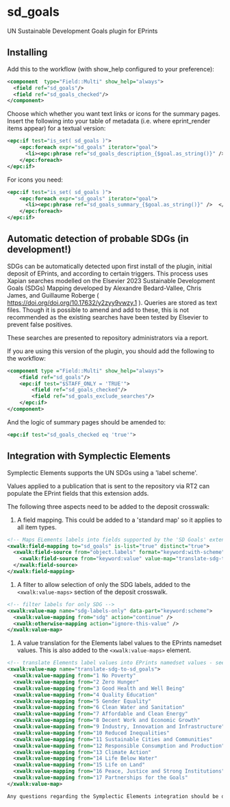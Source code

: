 # sd_goals
UN Sustainable Development Goals plugin for EPrints

## Installing

Add this to the workflow (with show_help configured to your preference):
```xml
<component  type="Field::Multi" show_help="always">
  <field ref="sd_goals"/>
  <field ref="sd_goals_checked"/>
</component>
```
Choose which whether you want text links or icons for the summary pages.
Insert the following into your table of metadata (i.e. where eprint_render items appear) for a textual version:
```xml
<epc:if test="is_set( sd_goals )">
    <epc:foreach expr="sd_goals" iterator="goal">
      <li><epc:phrase ref="sd_goals_description_{$goal.as_string()}" />  </li>
    </epc:foreach>
</epc:if>
```
For icons you need:
```xml
<epc:if test="is_set( sd_goals )">
    <epc:foreach expr="sd_goals" iterator="goal">
      <li><epc:phrase ref="sd_goals_summary_{$goal.as_string()}" />  </li>
    </epc:foreach>
</epc:if>
```

## Automatic detection of probable SDGs (in development!)

SDGs can be automatically detected upon first install of the plugin, initial deposit of EPrints, and according to certain triggers. This process uses Xapian searches modelled on the Elsevier 2023 Sustainable Development Goals (SDGs) Mapping developed by Alexandre Bedard-Vallee, Chris James, and Guillaume Roberge ( https://doi.org/doi.org/10.17632/y2zyy9vwzy.1 ).
Queries are stored as text files. Though it is possible to amend and add to these, this is not recommended as the existing searches have been tested by Elsevier to prevent false positives.

These searches are presented to repository administrators via a report.

If you are using this version of the plugin, you should add the following to the workflow:

```xml
<component type ="Field::Multi" show_help="always">
    <field ref="sd_goals"/>
    <epc:if test="$STAFF_ONLY = 'TRUE'">
        <field ref="sd_goals_checked"/>
        <field ref="sd_goals_exclude_searches"/>
    </epc:if>
</component>

```

And the logic of summary pages should be amended to:
```xml
<epc:if test="sd_goals_checked eq 'true'">
```

## Integration with Symplectic Elements

Symplectic Elements supports the UN SDGs using a 'label scheme'.

Values applied to a publication that is sent to the repository via RT2 can populate the EPrint fields that this extension adds.

The following three aspects need to be added to the deposit crosswalk:

1) A field mapping. This could be added to a 'standard map' so it applies to all item types.
```xml
<!-- Maps ELements labels into fields supported by the 'SD Goals' extension. See: https://github.com/eprintsug/sd_goals/ -->
<xwalk:field-mapping to="sd_goals" is-list="true" distinct="true">
  <xwalk:field-source from="object.labels" format="keyword:with-scheme" value-map="sdg-labels-only">
    <xwalk:field-source from="keyword:value" value-map="translate-sdg-to-sd_goals" />
  </xwalk:field-source>
</xwalk:field-mapping>
```
1) A filter to allow selection of only the SDG labels, added to the `<xwalk:value-maps>` section of the deposit crosswalk.
```xml
<!-- filter labels for only SDG -->
<xwalk:value-map name="sdg-labels-only" data-part="keyword:scheme">
  <xwalk:value-mapping from="sdg" action="continue" />
  <xwalk:otherwise-mapping action="ignore-this-value" />
</xwalk:value-map>
```
1) A value translation for the Elements label values to the EPrints namedset values. This is also added to the `<xwalk:value-maps>` element.
```xml
<!-- translate Elements label values into EPrints namedset values - see https://github.com/eprintsug/sd_goals/ -->
<xwalk:value-map name="translate-sdg-to-sd_goals">
  <xwalk:value-mapping from="1 No Poverty"                              to="01np" />
  <xwalk:value-mapping from="2 Zero Hunger"                             to="02zh" />
  <xwalk:value-mapping from="3 Good Health and Well Being"              to="03ghwb" />
  <xwalk:value-mapping from="4 Quality Education"                       to="04qe" />
  <xwalk:value-mapping from="5 Gender Equality"                         to="05ge" />
  <xwalk:value-mapping from="6 Clean Water and Sanitation"              to="06cws" />
  <xwalk:value-mapping from="7 Affordable and Clean Energy"             to="07ace" />
  <xwalk:value-mapping from="8 Decent Work and Economic Growth"         to="08dweg" />
  <xwalk:value-mapping from="9 Industry, Innovation and Infrastructure" to="09iii" />
  <xwalk:value-mapping from="10 Reduced Inequalities"                   to="10ri" />
  <xwalk:value-mapping from="11 Sustainable Cities and Communities"     to="11scc" />
  <xwalk:value-mapping from="12 Responsible Consumption and Production" to="12rcp" />
  <xwalk:value-mapping from="13 Climate Action"                         to="13ca" />
  <xwalk:value-mapping from="14 Life Below Water"                       to="14lbw" />
  <xwalk:value-mapping from="15 Life on Land"                           to="15lol" />
  <xwalk:value-mapping from="16 Peace, Justice and Strong Institutions" to="16pjsi" />
  <xwalk:value-mapping from="17 Partnerships for the Goals"             to="17pfg" />
</xwalk:value-map>

Any questions regarding the Symplectic Elements integration should be directed to the SYMPLECTIC-USERS@JISCMAIL.AC.UK mailing list.
